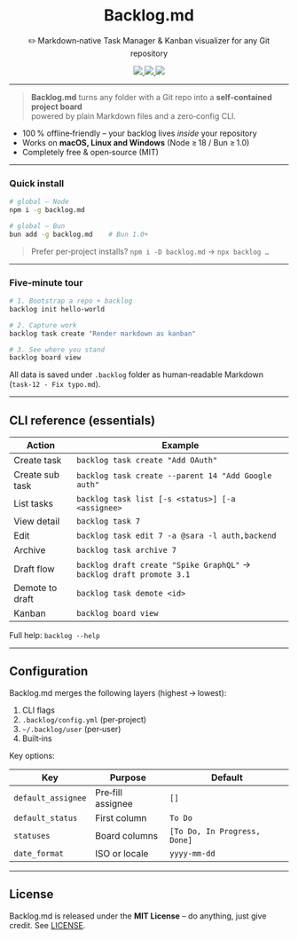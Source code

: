 <h1 align="center">Backlog.md</h1>
<p align="center">✏️ Markdown‑native Task Manager &amp; Kanban visualizer for any Git repository</p>

<p align="center">
  <a href="https://www.npmjs.com/package/backlog.md">
    <img src="https://badgen.net/npm/v/backlog.md?icon=npm&label=npm">
  </a>
  <a href="https://bun.sh">
    <img src="https://badgen.net/badge/bun/add%20backlog.md/black?icon=bun">
  </a>
  <a href="LICENSE"><img src="https://badgen.net/github/license/MrLesk/backlog.md"></a>
</p>

---

> **Backlog.md** turns any folder with a Git repo into a **self‑contained project board**  
> powered by plain Markdown files and a zero‑config CLI.

* 100 % offline‑friendly – your backlog lives *inside* your repository  
* Works on **macOS, Linux and Windows** (Node ≥ 18 / Bun ≥ 1.0)  
* Completely free & open‑source (MIT)

---

### Quick install

```bash
# global – Node
npm i -g backlog.md

# global – Bun
bun add -g backlog.md    # Bun 1.0+
```

> Prefer per‑project installs? `npm i -D backlog.md` → `npx backlog …`

---

### Five‑minute tour

```bash
# 1. Bootstrap a repo + backlog
backlog init hello-world

# 2. Capture work
backlog task create "Render markdown as kanban"

# 3. See where you stand
backlog board view
```

All data is saved under `.backlog` folder as human‑readable Markdown (`task‑12 - Fix typo.md`).

---

## CLI reference (essentials)

| Action      | Example                                              |
|-------------|------------------------------------------------------|
| Create task | `backlog task create "Add OAuth"`                    |
| Create sub task | `backlog task create --parent 14 "Add Google auth"`|
| List tasks  | `backlog task list [-s <status>] [-a <assignee>`     |
| View detail | `backlog task 7`                                     |
| Edit        | `backlog task edit 7 -a @sara -l auth,backend`       |
| Archive     | `backlog task archive 7`                             |
| Draft flow  | `backlog draft create "Spike GraphQL"` → `backlog draft promote 3.1` |
| Demote to draft| `backlog task demote <id>` |
| Kanban      | `backlog board view`            |

Full help: `backlog --help`

---

## Configuration

Backlog.md merges the following layers (highest → lowest):

1. CLI flags  
2. `.backlog/config.yml` (per‑project)  
3. `~/.backlog/user` (per‑user)  
4. Built‑ins  

Key options:

| Key               | Purpose            | Default                       |
|-------------------|--------------------|-------------------------------|
| `default_assignee`| Pre‑fill assignee  | `[]`                          |
| `default_status`  | First column       | `To Do`                       |
| `statuses`        | Board columns      | `[To Do, In Progress, Done]`  |
| `date_format`     | ISO or locale      | `yyyy-mm-dd`                  |

---


## License

Backlog.md is released under the **MIT License** – do anything, just give credit. See [LICENSE](LICENSE).